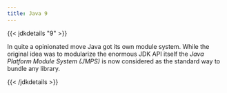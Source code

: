```yaml
---
title: Java 9
---
```


{{< jdkdetails "9" >}}

In quite a opinionated move Java got its own module system. While the original idea
was to modularize the enormous JDK API itself the *Java Platform Module System
(JMPS)* is now considered as the standard way to bundle any library.

{{< /jdkdetails >}}
